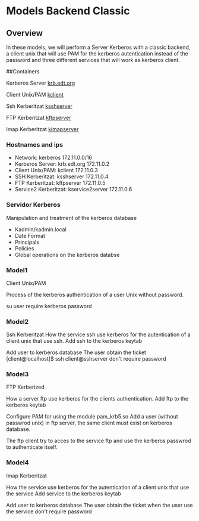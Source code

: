 # Models Backend Classic

## Overview

In these models, we will perform a Server Kerberos with a classic backend, a client unix that will use PAM for the kerberos autentication instead of the password and three different services that will work as kerberos client.


##Containers

Kerberos Server [krb.edt.org](https://github.com/isx434324/kerberosproject/tree/master/backendClassic/krb.edt.org)

Client Unix/PAM [kclient](https://github.com/isx434324/kerberosproject/tree/master/backendClassic/kclient)

Ssh Kerberitzat [ksshserver](https://github.com/isx434324/kerberosproject/tree/master/backendClassic/ksshserver)

FTP Kerberitzat [kftpserver](https://github.com/isx434324/kerberosproject/tree/master/backendClassic/kftpserver)

Imap Kerberitzat [kimapserver](https://github.com/isx434324/kerberosproject/tree/master/backendClassic/kimapserver)

### Hostnames and ips

- Network: kerberos 172.11.0.0/16
- Kerberos Server: krb.edt.org 172.11.0.2
- Client Unix/PAM: kclient 172.11.0.3
- SSH Kerberitzat: ksshserver 172.11.0.4
- FTP Kerberitzat: kftpserver 172.11.0.5
- Service2 Kerberitzat: kservice2server 172.11.0.6

### Servidor Kerberos
Manipulation and treatment of the kerberos database

- Kadmin/kadmin.local
- Date Format
- Principals
- Policies
- Global operations on the kerberos databse

### Model1
Client Unix/PAM

Process of the kerberos authentication of a user Unix without password.

su user
require kerberos password

### Model2
Ssh Kerberitzat
How the service ssh use kerberos for the autentication of a client unix that use ssh.
Add ssh to the kerberos keytab

Add user to kerberos database
The user obtain the ticket
[client@localhost]$ ssh client@sshserver don't require password


### Model3
FTP Kerberized

How a server ftp use kerberos for the clients authentication.
Add ftp to the kerberos keytab

Configure PAM for using the module pam_krb5.so
Add a user (without passwrod unix) in ftp server, the same client must exist on kerberos database.

The ftp client try to acces to the service ftp and use the  kerberos passwrod to authenticate itself.

### Model4
Imap Kerberitzat

How the service use kerberos for the autentication of a client unix that use the service
Add service to the kerberos keytab

Add user to kerberos database
The user obtain the ticket
when the user use the service don't require password



